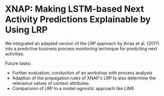 # XNAP: Making LSTM-based Next Activity Predictions Explainable by Using LRP

We integrated an adapted version of the LRP approach by Arras et al. (2017) into a predictive business process monitoring technique for predicting next activities.

Future tasks:
- Further evaluation; conduction of an workshop with process analysts 
- Adaption of the propagation rules of XNAP's LRP to also determine the relevance values of context attributes
- Comparision of LRP to a model-agnostic approach like LIME 

